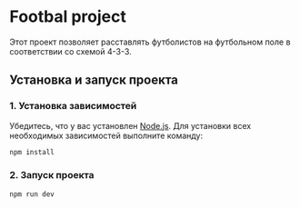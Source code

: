 # Footbal project

Этот проект позволяет расставлять футболистов на футбольном поле в соответствии со схемой 4-3-3.

## Установка и запуск проекта

### 1. Установка зависимостей

Убедитесь, что у вас установлен [Node.js](https://nodejs.org/). Для установки всех необходимых зависимостей выполните команду:

```bash
npm install
```
### 2. Запуск проекта

```bash
npm run dev
```





